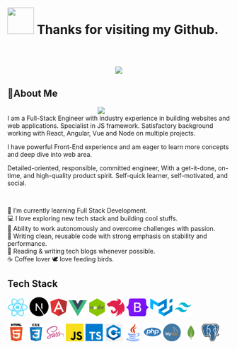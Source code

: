 # <img height="60" width="60" src="https://media.giphy.com/media/lP8xu5t2DLGG045H8F/giphy.gif" /> Thanks for visiting my Github.
<br />
<br />
<p align="center">
  <img src="https://readme-typing-svg.herokuapp.com/?lines=Senior%20Front-End%20developer;JS%20framework%20Expert;4%2B%20years%20of%20rich%20experience;Always%20learning%20new%20technology&font=Pacifico&center=true&width=650&height=120&color=58a6ff&vCenter=true&size=45%22">
</p>

## 📜About Me
<img align="right" width="300" src="https://media.giphy.com/media/dWesBcTLavkZuG35MI/giphy.gif" />
<br/>
I am a Full-Stack Engineer with industry experience in building websites and web applications. Specialist in JS framework. Satisfactory background working with React, Angular, Vue and Node on multiple projects.

I have powerful Front-End experience and am eager to learn more concepts and deep dive into web area.

Detailed-oriented, responsible, committed engineer, With a get-it-done, on-time, and high-quality product spirit. Self-quick learner, self-motivated, and social.

<br/>

🚀  I’m currently learning Full Stack Development.<br/>
💻  I love exploring new tech stack and building cool stuffs.<br/>
💯  Ability to work autonomously and overcome challenges with passion.<br/>
💫  Writing clean, reusable code with strong emphasis on stability and performance.<br/>
📰  Reading & writing tech blogs whenever possible.<br/>
☕  Coffee lover  🕊  love feeding birds.<br/>

## Tech Stack
<code><img src="./assets/react.png" height="40"></code>
<code><img src="./assets/nextjs-logo.svg" height="43"></code>
<code><img src="./assets/Angular.png" height="40"></code>
<code><img src="./assets/vue.png" height="36"></code>
<code><img src="./assets/node.png" height="40"></code>
<code><img src="./assets/NestJS.png" height="40"></code>
<code><img src="./assets/Bootstrap_logo.png" height="40"></code>
<code><img src="./assets/mui.png" height="40"></code>
<code><img src="./assets/Tailwind_CSS.png" height="40"></code>

<code><img src="./assets/html.png" height="40"></code>
<code><img src="./assets/css.png" height="40"></code>
<code><img src="./assets/Sass%20logo.svg" height="40"></code>
<code><img src="./assets/js.png" height="40"></code>
<code><img src="./assets/Typescript.svg" height="40"></code>
<code><img src="./assets/c++.png" height="40"></code>
<code><img src="./assets/java.png" height="40"></code>
<code><img src="./assets/php.png" height="40"></code>
<code><img src="./assets/MySQL-Logo.png" height="40"></code>
<code><img src="./assets/MongoDB.png" height="40"></code>
<code><img src="./assets/PostgreSQL.png" height="40"></code>
